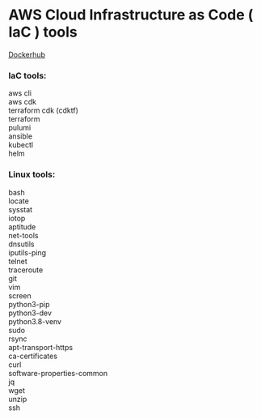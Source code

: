 # AWS Cloud Infrastructure as Code ( IaC ) tools


[Dockerhub](https://hub.docker.com/r/yurinek/aws-iac-tools)

### IaC tools:

aws cli  
aws cdk  
terraform cdk (cdktf)  
terraform  
pulumi  
ansible  
kubectl  
helm  


### Linux tools:

bash  
locate  
sysstat  
iotop  
aptitude  
net-tools  
dnsutils  
iputils-ping  
telnet  
traceroute  
git  
vim  
screen  
python3-pip  
python3-dev  
python3.8-venv  
sudo  
rsync  
apt-transport-https  
ca-certificates  
curl  
software-properties-common  
jq  
wget  
unzip  
ssh  

